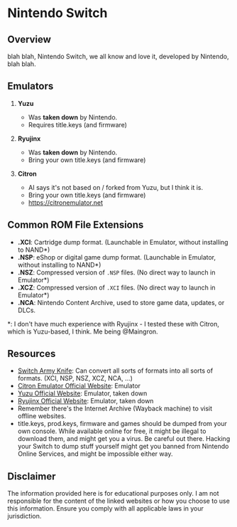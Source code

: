 # Nintendo Switch

## Overview
blah blah, Nintendo Switch, we all know and love it, developed by Nintendo, blah blah.

## Emulators
1. **Yuzu**
	- Was **taken down** by Nintendo.
	- Requires title.keys (and firmware)

2. **Ryujinx**
	- Was **taken down** by Nintendo.
	- Bring your own title.keys (and firmware)

3. **Citron**
	- AI says it's not based on / forked from Yuzu, but I think it is.
	- Bring your own title.keys (and firmware)
	- https://citronemulator.net

## Common ROM File Extensions
- **.XCI**: Cartridge dump format. (Launchable in Emulator, without installing to NAND*)
- **.NSP**: eShop or digital game dump format. (Launchable in Emulator, without installing to NAND*)
- **.NSZ**: Compressed version of `.NSP` files. (No direct way to launch in Emulator*)
- **.XCZ**: Compressed version of `.XCI` files. (No direct way to launch in Emulator*)
- **.NCA**: Nintendo Content Archive, used to store game data, updates, or DLCs.

*: I don't have much experience with Ryujinx - I tested these with Citron, which is Yuzu-based, I think. Me being @Maingron.

## Resources
- [Switch Army Knife](https://github.com/dezem/SAK/tree/0.7.14): Can convert all sorts of formats into all sorts of formats. (XCI, NSP, NSZ, XCZ, NCA, ...)
- [Citron Emulator Official Website](https://citronemulator.net): Emulator
- [Yuzu Official Website](https://yuzu-emu.org): Emulator, taken down
- [Ryujinx Official Website](https://ryujinx.org): Emulator, taken down
- Remember there's the Internet Archive (Wayback machine) to visit offline websites.
- title.keys, prod.keys, firmware and games should be dumped from your own console. While available online for free, it might be illegal to download them, and might get you a virus. Be careful out there. Hacking your Switch to dump stuff yourself might get you banned from Nintendo Online Services, and might be impossible either way.

## Disclaimer
The information provided here is for educational purposes only. I am not responsible for the content of the linked websites or how you choose to use this information. Ensure you comply with all applicable laws in your jurisdiction.
